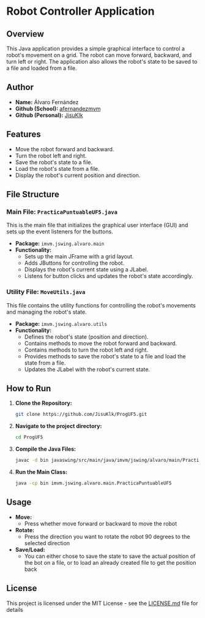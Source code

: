 # Robot Controller Application

## Overview

This Java application provides a simple graphical interface to control a robot's movement on a grid. The robot can move forward, backward, and turn left or right. The application also allows the robot's state to be saved to a file and loaded from a file.

## Author

- **Name:** Álvaro Fernández
- **Github (School):** [afernandezmvm](https://github.com/afernandezmvm)
- **Github (Personal):** [JisuKlk](https://github.com/JisuKlk)

## Features

- Move the robot forward and backward.
- Turn the robot left and right.
- Save the robot's state to a file.
- Load the robot's state from a file.
- Display the robot's current position and direction.

## File Structure

### Main File: `PracticaPuntuableUF5.java`

This is the main file that initializes the graphical user interface (GUI) and sets up the event listeners for the buttons.

- **Package:** `imvm.jswing.alvaro.main`
- **Functionality:**
  - Sets up the main JFrame with a grid layout.
  - Adds JButtons for controlling the robot.
  - Displays the robot's current state using a JLabel.
  - Listens for button clicks and updates the robot's state accordingly.

### Utility File: `MoveUtils.java`

This file contains the utility functions for controlling the robot's movements and managing the robot's state.

- **Package:** `imvm.jswing.alvaro.utils`
- **Functionality:**
  - Defines the robot's state (position and direction).
  - Contains methods to move the robot forward and backward.
  - Contains methods to turn the robot left and right.
  - Provides methods to save the robot's state to a file and load the state from a file.
  - Updates the JLabel with the robot's current state.

## How to Run

1. **Clone the Repository:**

   ```bash
   git clone https://github.com/JisuKlk/ProgUF5.git
    ```

2. **Navigate to the project directory:**
    ```bash
    cd ProgUF5
    ```

3. **Compile the Java Files:**
    ```bash
    javac -d bin javaswing/src/main/java/imvm/jswing/alvaro/main/PracticaPuntuableUF5.java javaswing/src/main/java/imvm/jswing/alvaro/utils/MoveUtils.java
    ```

4. **Run the Main Class:**
    ```bash
    java -cp bin imvm.jswing.alvaro.main.PracticaPuntuableUF5
    ```

## Usage
- **Move:**
    - Press whether move forward or backward to move the robot
- **Rotate:**
    - Press the direction you want to rotate the robot 90 degrees to the selected direction
- **Save/Load:**
    - You can either chose to save the state to save the actual position of the bot on a file, or to load an already created file to get the position back

## License
This project is licensed under the MIT License - see the [LICENSE.md](LICENSE.md) file for details
